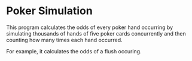 # Poker Simulation
This program calculates the odds of every poker hand occurring by simulating thousands of hands of five poker cards concurrently  and then counting how many times each hand occurred. 

For example, it calculates the odds of a flush occuring.
